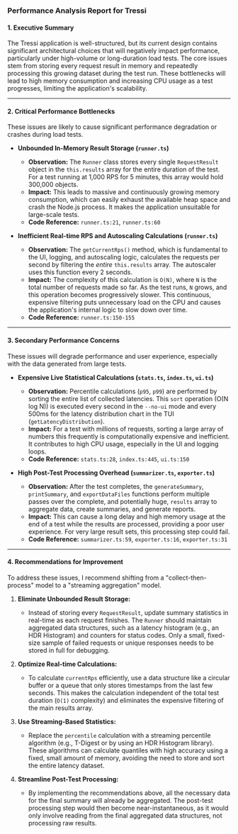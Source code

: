 ### **Performance Analysis Report for Tressi**

#### **1. Executive Summary**

The Tressi application is well-structured, but its current design contains significant architectural choices that will negatively impact performance, particularly under high-volume or long-duration load tests. The core issues stem from storing every request result in memory and repeatedly processing this growing dataset during the test run. These bottlenecks will lead to high memory consumption and increasing CPU usage as a test progresses, limiting the application's scalability.

---

#### **2. Critical Performance Bottlenecks**

These issues are likely to cause significant performance degradation or crashes during load tests.

- **Unbounded In-Memory Result Storage (`runner.ts`)**
  - **Observation:** The `Runner` class stores every single `RequestResult` object in the `this.results` array for the entire duration of the test. For a test running at 1,000 RPS for 5 minutes, this array would hold 300,000 objects.
  - **Impact:** This leads to massive and continuously growing memory consumption, which can easily exhaust the available heap space and crash the Node.js process. It makes the application unsuitable for large-scale tests.
  - **Code Reference:** `runner.ts:21`, `runner.ts:60`

- **Inefficient Real-time RPS and Autoscaling Calculations (`runner.ts`)**
  - **Observation:** The `getCurrentRps()` method, which is fundamental to the UI, logging, and autoscaling logic, calculates the requests per second by filtering the _entire_ `this.results` array. The autoscaler uses this function every 2 seconds.
  - **Impact:** The complexity of this calculation is `O(N)`, where `N` is the total number of requests made so far. As the test runs, `N` grows, and this operation becomes progressively slower. This continuous, expensive filtering puts unnecessary load on the CPU and causes the application's internal logic to slow down over time.
  - **Code Reference:** `runner.ts:150-155`

---

#### **3. Secondary Performance Concerns**

These issues will degrade performance and user experience, especially with the data generated from large tests.

- **Expensive Live Statistical Calculations (`stats.ts`, `index.ts`, `ui.ts`)**
  - **Observation:** Percentile calculations (`p95`, `p99`) are performed by sorting the entire list of collected latencies. This `sort` operation (O(N log N)) is executed every second in the `--no-ui` mode and every 500ms for the latency distribution chart in the TUI (`getLatencyDistribution`).
  - **Impact:** For a test with millions of requests, sorting a large array of numbers this frequently is computationally expensive and inefficient. It contributes to high CPU usage, especially in the UI and logging loops.
  - **Code Reference:** `stats.ts:28`, `index.ts:445`, `ui.ts:150`

- **High Post-Test Processing Overhead (`summarizer.ts`, `exporter.ts`)**
  - **Observation:** After the test completes, the `generateSummary`, `printSummary`, and `exportDataFiles` functions perform multiple passes over the complete, and potentially huge, `results` array to aggregate data, create summaries, and generate reports.
  - **Impact:** This can cause a long delay and high memory usage at the end of a test while the results are processed, providing a poor user experience. For very large result sets, this processing step could fail.
  - **Code Reference:** `summarizer.ts:59`, `exporter.ts:16`, `exporter.ts:31`

---

#### **4. Recommendations for Improvement**

To address these issues, I recommend shifting from a "collect-then-process" model to a "streaming aggregation" model.

1.  **Eliminate Unbounded Result Storage:**
    - Instead of storing every `RequestResult`, update summary statistics in real-time as each request finishes. The `Runner` should maintain aggregated data structures, such as a latency histogram (e.g., an HDR Histogram) and counters for status codes. Only a small, fixed-size sample of failed requests or unique responses needs to be stored in full for debugging.

2.  **Optimize Real-time Calculations:**
    - To calculate `currentRps` efficiently, use a data structure like a circular buffer or a queue that only stores timestamps from the last few seconds. This makes the calculation independent of the total test duration (`O(1)` complexity) and eliminates the expensive filtering of the main results array.

3.  **Use Streaming-Based Statistics:**
    - Replace the `percentile` calculation with a streaming percentile algorithm (e.g., T-Digest or by using an HDR Histogram library). These algorithms can calculate quantiles with high accuracy using a fixed, small amount of memory, avoiding the need to store and sort the entire latency dataset.

4.  **Streamline Post-Test Processing:**
    - By implementing the recommendations above, all the necessary data for the final summary will already be aggregated. The post-test processing step would then become near-instantaneous, as it would only involve reading from the final aggregated data structures, not processing raw results.
